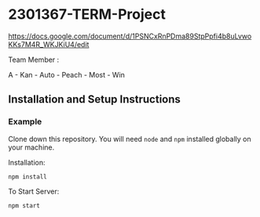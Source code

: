 # 2301367-TERM-Project

<https://docs.google.com/document/d/1PSNCxRnPDma89StpPpfi4b8uLvwoKKs7M4R_WKJKiU4/edit>

  Team Member :

  A - Kan - Auto - Peach - Most - Win

## Installation and Setup Instructions

### Example

Clone down this repository. You will need `node` and `npm` installed globally on your machine.  

Installation:

`npm install`  

To Start Server:

`npm start`  
